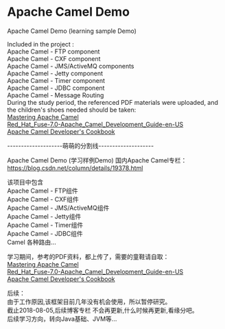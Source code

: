# Apache Camel Demo

Apache Camel Demo (learning sample Demo)<br>

Included in the project : <br>
Apache Camel - FTP component<br>
Apache Camel - CXF component<br>
Apache Camel - JMS/ActiveMQ components<br>
Apache Camel - Jetty component<br>
Apache Camel - Timer component<br>
Apache Camel - JDBC component<br>
Apache Camel - Message Routing<br>
During the study period, the referenced PDF materials were uploaded, and the children's shoes needed should be taken:<br>
[Mastering Apache Camel](https://download.csdn.net/download/simba_cheng/10580138)<br>
[Red_Hat_Fuse-7.0-Apache_Camel_Development_Guide-en-US](https://download.csdn.net/download/simba_cheng/10575845)<br>
[Apache Camel Developer's Cookbook](https://download.csdn.net/download/simba_cheng/10574302)<br>


--------------------萌萌的分割线--------------------


Apache Camel Demo (学习样例Demo)
国内Apache Camel专栏：https://blog.csdn.net/column/details/19378.html

该项目中包含<br>
Apache Camel - FTP组件<br>
Apache Camel - CXF组件<br>
Apache Camel - JMS/ActiveMQ组件<br>
Apache Camel - Jetty组件<br>
Apache Camel - Timer组件<br>
Apache Camel - JDBC组件<br>
Camel 各种路由...

学习期间，参考的PDF资料，都上传了，需要的童鞋请自取：<br>
[Mastering Apache Camel](https://download.csdn.net/download/simba_cheng/10580138)<br>
[Red_Hat_Fuse-7.0-Apache_Camel_Development_Guide-en-US](https://download.csdn.net/download/simba_cheng/10575845)<br>
[Apache Camel Developer's Cookbook](https://download.csdn.net/download/simba_cheng/10574302)<br>


后续：<br>
    由于工作原因,该框架目前几年没有机会使用，所以暂停研究。<br>
    截止2018-08-05,后续博客专栏 不会再更新,什么时候再更新,看缘分吧。<br>
    后续学习方向，转向Java基础、JVM等...
